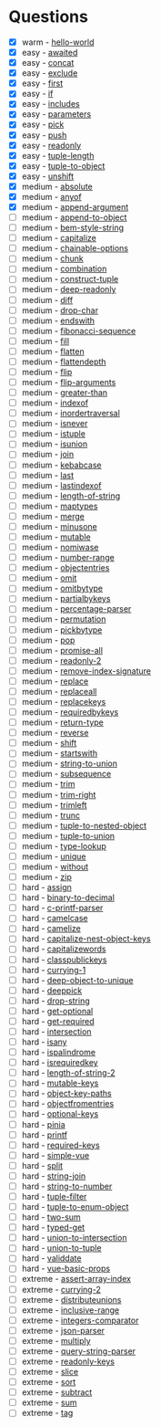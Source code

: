 # Questions

- [x] warm - [hello-world](questions/00013-warm-hello-world/README.md)
- [x] easy - [awaited](questions/00189-easy-awaited/README.md)
- [x] easy - [concat](questions/00533-easy-concat/README.md)
- [x] easy - [exclude](questions/00043-easy-exclude/README.md)
- [x] easy - [first](questions/00014-easy-first/README.md)
- [x] easy - [if](questions/00268-easy-if/README.md)
- [x] easy - [includes](questions/00898-easy-includes/README.md)
- [x] easy - [parameters](questions/03312-easy-parameters/README.md)
- [x] easy - [pick](questions/00004-easy-pick/README.md)
- [x] easy - [push](questions/03057-easy-push/README.md)
- [x] easy - [readonly](questions/00007-easy-readonly/README.md)
- [x] easy - [tuple-length](questions/00018-easy-tuple-length/README.md)
- [x] easy - [tuple-to-object](questions/00011-easy-tuple-to-object/README.md)
- [x] easy - [unshift](questions/03060-easy-unshift/README.md)
- [x] medium - [absolute](questions/00529-medium-absolute/README.md)
- [x] medium - [anyof](questions/00949-medium-anyof/README.md)
- [x] medium - [append-argument](questions/00191-medium-append-argument/README.md)
- [ ] medium - [append-to-object](questions/00527-medium-append-to-object/README.md)
- [ ] medium - [bem-style-string](questions/03326-medium-bem-style-string/README.md)
- [ ] medium - [capitalize](questions/00110-medium-capitalize/README.md)
- [ ] medium - [chainable-options](questions/00012-medium-chainable-options/README.md)
- [ ] medium - [chunk](questions/04499-medium-chunk/README.md)
- [ ] medium - [combination](questions/08767-medium-combination/README.md)
- [ ] medium - [construct-tuple](questions/07544-medium-construct-tuple/README.md)
- [ ] medium - [deep-readonly](questions/00009-medium-deep-readonly/README.md)
- [ ] medium - [diff](questions/00645-medium-diff/README.md)
- [ ] medium - [drop-char](questions/02070-medium-drop-char/README.md)
- [ ] medium - [endswith](questions/02693-medium-endswith/README.md)
- [ ] medium - [fibonacci-sequence](questions/04182-medium-fibonacci-sequence/README.md)
- [ ] medium - [fill](questions/04518-medium-fill/README.md)
- [ ] medium - [flatten](questions/00459-medium-flatten/README.md)
- [ ] medium - [flattendepth](questions/03243-medium-flattendepth/README.md)
- [ ] medium - [flip](questions/04179-medium-flip/README.md)
- [ ] medium - [flip-arguments](questions/03196-medium-flip-arguments/README.md)
- [ ] medium - [greater-than](questions/04425-medium-greater-than/README.md)
- [ ] medium - [indexof](questions/05153-medium-indexof/README.md)
- [ ] medium - [inordertraversal](questions/03376-medium-inordertraversal/README.md)
- [ ] medium - [isnever](questions/01042-medium-isnever/README.md)
- [ ] medium - [istuple](questions/04484-medium-istuple/README.md)
- [ ] medium - [isunion](questions/01097-medium-isunion/README.md)
- [ ] medium - [join](questions/05310-medium-join/README.md)
- [ ] medium - [kebabcase](questions/00612-medium-kebabcase/README.md)
- [ ] medium - [last](questions/00015-medium-last/README.md)
- [ ] medium - [lastindexof](questions/05317-medium-lastindexof/README.md)
- [ ] medium - [length-of-string](questions/00298-medium-length-of-string/README.md)
- [ ] medium - [maptypes](questions/05821-medium-maptypes/README.md)
- [ ] medium - [merge](questions/00599-medium-merge/README.md)
- [ ] medium - [minusone](questions/02257-medium-minusone/README.md)
- [ ] medium - [mutable](questions/02793-medium-mutable/README.md)
- [ ] medium - [nomiwase](questions/04260-medium-nomiwase/README.md)
- [ ] medium - [number-range](questions/08640-medium-number-range/README.md)
- [ ] medium - [objectentries](questions/02946-medium-objectentries/README.md)
- [ ] medium - [omit](questions/00003-medium-omit/README.md)
- [ ] medium - [omitbytype](questions/02852-medium-omitbytype/README.md)
- [ ] medium - [partialbykeys](questions/02757-medium-partialbykeys/README.md)
- [ ] medium - [percentage-parser](questions/01978-medium-percentage-parser/README.md)
- [ ] medium - [permutation](questions/00296-medium-permutation/README.md)
- [ ] medium - [pickbytype](questions/02595-medium-pickbytype/README.md)
- [ ] medium - [pop](questions/00016-medium-pop/README.md)
- [ ] medium - [promise-all](questions/00020-medium-promise-all/README.md)
- [ ] medium - [readonly-2](questions/00008-medium-readonly-2/README.md)
- [ ] medium - [remove-index-signature](questions/01367-medium-remove-index-signature/README.md)
- [ ] medium - [replace](questions/00116-medium-replace/README.md)
- [ ] medium - [replaceall](questions/00119-medium-replaceall/README.md)
- [ ] medium - [replacekeys](questions/01130-medium-replacekeys/README.md)
- [ ] medium - [requiredbykeys](questions/02759-medium-requiredbykeys/README.md)
- [ ] medium - [return-type](questions/00002-medium-return-type/README.md)
- [ ] medium - [reverse](questions/03192-medium-reverse/README.md)
- [ ] medium - [shift](questions/03062-medium-shift/README.md)
- [ ] medium - [startswith](questions/02688-medium-startswith/README.md)
- [ ] medium - [string-to-union](questions/00531-medium-string-to-union/README.md)
- [ ] medium - [subsequence](questions/08987-medium-subsequence/README.md)
- [ ] medium - [trim](questions/00108-medium-trim/README.md)
- [ ] medium - [trim-right](questions/04803-medium-trim-right/README.md)
- [ ] medium - [trimleft](questions/00106-medium-trimleft/README.md)
- [ ] medium - [trunc](questions/05140-medium-trunc/README.md)
- [ ] medium - [tuple-to-nested-object](questions/03188-medium-tuple-to-nested-object/README.md)
- [ ] medium - [tuple-to-union](questions/00010-medium-tuple-to-union/README.md)
- [ ] medium - [type-lookup](questions/00062-medium-type-lookup/README.md)
- [ ] medium - [unique](questions/05360-medium-unique/README.md)
- [ ] medium - [without](questions/05117-medium-without/README.md)
- [ ] medium - [zip](questions/04471-medium-zip/README.md)
- [ ] hard - [assign](questions/09160-hard-assign/README.md)
- [ ] hard - [binary-to-decimal](questions/06141-hard-binary-to-decimal/README.md)
- [ ] hard - [c-printf-parser](questions/00147-hard-c-printf-parser/README.md)
- [ ] hard - [camelcase](questions/00114-hard-camelcase/README.md)
- [ ] hard - [camelize](questions/01383-hard-camelize/README.md)
- [ ] hard - [capitalize-nest-object-keys](questions/09775-hard-capitalize-nest-object-keys/README.md)
- [ ] hard - [capitalizewords](questions/00112-hard-capitalizewords/README.md)
- [ ] hard - [classpublickeys](questions/02828-hard-classpublickeys/README.md)
- [ ] hard - [currying-1](questions/00017-hard-currying-1/README.md)
- [ ] hard - [deep-object-to-unique](questions/00553-hard-deep-object-to-unique/README.md)
- [ ] hard - [deeppick](questions/00956-hard-deeppick/README.md)
- [ ] hard - [drop-string](questions/02059-hard-drop-string/README.md)
- [ ] hard - [get-optional](questions/00059-hard-get-optional/README.md)
- [ ] hard - [get-required](questions/00057-hard-get-required/README.md)
- [ ] hard - [intersection](questions/05423-hard-intersection/README.md)
- [ ] hard - [isany](questions/00223-hard-isany/README.md)
- [ ] hard - [ispalindrome](questions/04037-hard-ispalindrome/README.md)
- [ ] hard - [isrequiredkey](questions/02857-hard-isrequiredkey/README.md)
- [ ] hard - [length-of-string-2](questions/00651-hard-length-of-string-2/README.md)
- [ ] hard - [mutable-keys](questions/05181-hard-mutable-keys/README.md)
- [ ] hard - [object-key-paths](questions/07258-hard-object-key-paths/README.md)
- [ ] hard - [objectfromentries](questions/02949-hard-objectfromentries/README.md)
- [ ] hard - [optional-keys](questions/00090-hard-optional-keys/README.md)
- [ ] hard - [pinia](questions/01290-hard-pinia/README.md)
- [ ] hard - [printf](questions/00545-hard-printf/README.md)
- [ ] hard - [required-keys](questions/00089-hard-required-keys/README.md)
- [ ] hard - [simple-vue](questions/00006-hard-simple-vue/README.md)
- [ ] hard - [split](questions/02822-hard-split/README.md)
- [ ] hard - [string-join](questions/00847-hard-string-join/README.md)
- [ ] hard - [string-to-number](questions/00300-hard-string-to-number/README.md)
- [ ] hard - [tuple-filter](questions/00399-hard-tuple-filter/README.md)
- [ ] hard - [tuple-to-enum-object](questions/00472-hard-tuple-to-enum-object/README.md)
- [ ] hard - [two-sum](questions/08804-hard-two-sum/README.md)
- [ ] hard - [typed-get](questions/00270-hard-typed-get/README.md)
- [ ] hard - [union-to-intersection](questions/00055-hard-union-to-intersection/README.md)
- [ ] hard - [union-to-tuple](questions/00730-hard-union-to-tuple/README.md)
- [ ] hard - [validdate](questions/09155-hard-validdate/README.md)
- [ ] hard - [vue-basic-props](questions/00213-hard-vue-basic-props/README.md)
- [ ] extreme - [assert-array-index](questions/00925-extreme-assert-array-index/README.md)
- [ ] extreme - [currying-2](questions/00462-extreme-currying-2/README.md)
- [ ] extreme - [distributeunions](questions/00869-extreme-distributeunions/README.md)
- [ ] extreme - [inclusive-range](questions/00734-extreme-inclusive-range/README.md)
- [ ] extreme - [integers-comparator](questions/00274-extreme-integers-comparator/README.md)
- [ ] extreme - [json-parser](questions/06228-extreme-json-parser/README.md)
- [ ] extreme - [multiply](questions/00517-extreme-multiply/README.md)
- [ ] extreme - [query-string-parser](questions/00151-extreme-query-string-parser/README.md)
- [ ] extreme - [readonly-keys](questions/00005-extreme-readonly-keys/README.md)
- [ ] extreme - [slice](questions/00216-extreme-slice/README.md)
- [ ] extreme - [sort](questions/00741-extreme-sort/README.md)
- [ ] extreme - [subtract](questions/07561-extreme-subtract/README.md)
- [ ] extreme - [sum](questions/00476-extreme-sum/README.md)
- [ ] extreme - [tag](questions/00697-extreme-tag/README.md)
